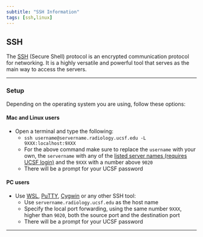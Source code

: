 ```yaml
---
subtitle: "SSH Information"
tags: [ssh,linux]
---
```


## SSH

The [SSH] (Secure Shell) protocol is an encrypted communication protocol for networking. It is a highly versatile and powerful tool that serves as the main way to access the servers.

---

### Setup

Depending on the operating system you are using, follow these options:

#### Mac and Linux users

- Open a terminal and type the following:
  - `ssh username@servername.radiology.ucsf.edu -L 9XXX:localhost:9XXX`
  - For the above command make sure to replace the `username` with your own, the  `servername` with any of the [listed server names (requires UCSF login)][ucsfservers] and the `9XXX` with a number above `9020`
  - There will be a prompt for your UCSF password  

#### PC users

- Use [WSL], [PuTTY], [Cygwin] or any other SSH tool:
  - Use `servername.radiology.ucsf.edu` as the host name
  - Specify the local port forwarding, using the same number `9XXX`, higher than `9020`, both the source port and the destination port
  - There will be a prompt for your UCSF password

---

<!-- Links -->
[ssh]: https://en.wikipedia.org/wiki/Secure_Shell
[ucsfservers]: https://ucsf.box.com/s/yx3hv4trm4kniy1in0op2y7nzeukouf2
[wsl]: https://docs.microsoft.com/en-us/windows/wsl/install-win10
[putty]: https://www.ssh.com/ssh/putty/download
[cygwin]: https://cygwin.com/install.html